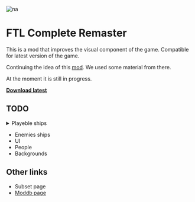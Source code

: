 ![na](https://github.com/user-attachments/assets/1d1ec2d2-1f2e-44a1-80f1-6e7750c91f93)
# FTL Complete Remaster
This is a mod that improves the visual component of the game.
Compatible for latest version of the game.

Continuing the idea of this [mod](https://www.moddb.com/mods/ftl-remastered).
We used some material from there.

At the moment it is still in progress.

**[Download latest](https://github.com/Ko4ergaPunk/FTL-Complete-Remaster/releases/download/v0.2.3/FTL_Complete_Remaster.ftl)**

## TODO
<details>
<summary>Playeble ships</summary>
<br>

- Zoltan
- Mantis
- Slug
- Rock
- Stealth
- Lanius
- Crystal

</details>

- Enemies ships
- UI
- People
- Backgrounds

## Other links
- Subset page
- [Moddb page](https://www.moddb.com/mods/ftl-complete-remaster)
